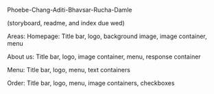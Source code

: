 Phoebe-Chang-Aditi-Bhavsar-Rucha-Damle  

(storyboard, readme, and index due wed)

Areas:
Homepage: Title bar, logo, background image, 
image container, menu  

About us: Title bar, logo, image container,
menu, response container  

Menu: Title bar, logo, menu, text containers  

Order: Title bar, logo, menu, image containers,
checkboxes


